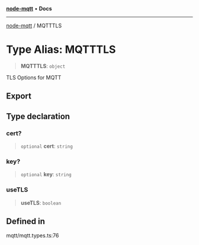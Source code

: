 [**node-mqtt**](../README.md) • **Docs**

***

[node-mqtt](../globals.md) / MQTTTLS

# Type Alias: MQTTTLS

> **MQTTTLS**: `object`

TLS Options for MQTT

## Export

## Type declaration

### cert?

> `optional` **cert**: `string`

### key?

> `optional` **key**: `string`

### useTLS

> **useTLS**: `boolean`

## Defined in

mqtt/mqtt.types.ts:76

